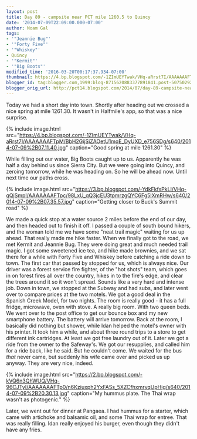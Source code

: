 ```yaml
---
layout: post
title: Day 89 - campsite near PCT mile 1260.5 to Quincy
date: '2014-07-09T22:09:00.000-07:00'
author: Noam Gal
tags:
- '"Jeannie Bug"'
- '"Forty Five"'
- '"Whiskey"'
- Quincy
- '"Kermit"'
- '"Big Boots"'
modified_time: '2016-03-20T00:17:37.934-07:00'
thumbnail: https://4.bp.blogspot.com/-1ZImUEYTwak/VHq-aRrst7I/AAAAAAAFTpM/BbH2GijSiZAOetU1mqE_DyUXD_e756SDg/s72-c/2014-07-09%2B07.11.40.jpg
blogger_id: tag:blogger.com,1999:blog-8715620883377891841.post-507502920280308443
blogger_orig_url: http://pct14.blogspot.com/2014/07/day-89-campsite-near-pct-mile-12605-to.html
---
```


Today we had a short day into town. Shortly after heading out we crossed a nice spring at mile 1261.30. It wasn't
 in Halfmile's app, so that was a nice surprise.


{% include image.html src="https://4.bp.blogspot.com/-1ZImUEYTwak/VHq-aRrst7I/AAAAAAAFTpM/BbH2GijSiZAOetU1mqE_DyUXD_e756SDg/s640/2014-07-09%2B07.11.40.jpg" caption="Good spring at mile 1261.30" %}

 While filling out our water, Big Boots caught up to us. Apparently he was half a day behind us since Sierra City.
 But we were going into Quincy, and zeroing tomorrow, while he was heading on. So he will be ahead now. Until next
 time our paths cross.


{% include image.html src="https://3.bp.blogspot.com/-YdkFkfsPkLI/VHq-qQjSmpI/AAAAAAAFTpc/98LxU_qQ3jcEU3tpmrzgQYC6Fg5IXmRHw/s640/2014-07-09%2B07.35.57.jpg" caption="Getting closer to Buck's Summit road" %}

 We made a quick stop at a water source 2 miles before the end of our day, and then headed out to finish it off. I
 passed a couple of south bound hikers, and the woman told me we have some "neat trail magic" waiting for us up
 ahead. That really made me hike faster.
When we finally got to the road, we met Kermit and Jeannie Bug. They
 were doing great and much needed trail magic. I got some sweetened ice tea, and hike made brownies, and we sat there
 for a while with Forty Five and Whiskey before catching a ride down to town.
The first car that passed by
 stopped for us, which is always nice. Our driver was a forest service fire fighter, of the "hot shots" team, which
 goes in on forest fires all over the country, hikes in to the fire's edge, and clear the trees around it so it won't
 spread. Sounds like a very hard and intense job.
Down in town, we stopped at the Subway and had subs, and later
 went over to compare prices at the two motels. We got a good deal in the Spanish Creek Model, for two nights. The
 room is really good - it has a full fridge, microwave, oven with stove. A really big room. With two queen beds.
We
 went over to the post office to get our bounce box and my new smartphone battery. The battery will arrive
 tomorrow.
Back at the room, I basically did nothing but shower, while Idan helped the motel's owner with his
 printer. It took him a while, and about three round trips to a store to get different ink cartridges. At least we
 got free laundry out of it.
Later we got a ride from the owner to the Safeway's. We got our resupplies, and
 called him for a ride back, like he said. But he couldn't come. We waited for the bus _that_ never came, but
 suddenly his wife came over and picked us up anyway. They are very nice, indeed.


{% include image.html src="https://2.bp.blogspot.com/-kVQ6n3QhWUQ/VHq-96CJTyI/AAAAAAAFTp0/n6Kziuxph2YxFASs_5XZCfhxmryqUpHig/s640/2014-07-09%2B20.30.13.jpg" caption="My hummus plate. The Thai wrap wasn't as photogenic." %}

 Later, we went out for dinner at Pangaea. I had hummus for a starter, which came with artichoke and balsamic oil,
 and some Thai wrap for entree. That was really filling. Idan really enjoyed his burger, even though they didn't have
 any fries.

